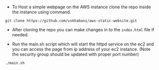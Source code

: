 - To Host a simple webpage on the AWS instance clone the repo inside the
instance using command.

`git clone https://github.com/vskhabani/aws-static-website.git`

- After cloning the repo you can make changes in to the `index.html` file if needed.

- Run the main.sh script which will start the httpd service on the ec2 and you can access the page from ip address of your ec2 instance. (Note the security group should be updated with proper port number)

`./main.sh`
